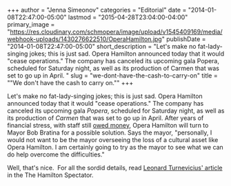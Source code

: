+++
author = "Jenna Simeonov"
categories = "Editorial"
date = "2014-01-08T22:47:00-05:00"
lastmod = "2015-04-28T23:04:00-04:00"
primary_image = "https://res.cloudinary.com/schmopera/image/upload/v1545409169/media/webhook-uploads/1430276622510/OperaHamilton.jpg"
publishDate = "2014-01-08T22:47:00-05:00"
short_description = "Let&#039;s make no fat-lady-singing jokes; this is just sad. Opera Hamilton announced today that it would &quot;cease operations.&quot; The company has canceled its upcoming gala Popera, scheduled for Saturday night, as well as its production of Carmen that was set to go up in April. "
slug = "we-dont-have-the-cash-to-carry-on"
title = "&quot;We don&#039;t have the cash to carry on.&quot;"
+++

Let's make no fat-lady-singing jokes; this is just sad. Opera Hamilton announced today that it would "cease operations." The company has canceled its upcoming gala _Popera_, scheduled for Saturday night, as well as its production of _Carmen_ that was set to go up in April. After years of financial stress, with staff still [owed money](http://www.thespec.com/news-story/4288014-musicians-say-opera-hamilton-owes-them-20-000/), Opera Hamilton will turn to Mayor Bob Bratina for a possible solution. Says the mayor, "personally, I would not want to be the mayor overseeing the loss of a cultural asset like Opera Hamilton. I am certainly going to try as the mayor to see what we can do help overcome the difficulties."

Well, that's nice.  For all the sordid details, read [Leonard Turnevicius' article](http://www.thespec.com/news-story/4305929-opera-hamilton-ceasing-operations) in the The Hamilton Spectator.
